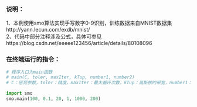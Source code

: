 



### 说明：
1、本例使用smo算法实现手写数字0-9识别，训练数据来自MNIST数据集http://yann.lecun.com/exdb/mnist/<br/>
2、代码中部分注释涉及公式，具体可参见https://blog.csdn.net/eeeee123456/article/details/80108096

### 在终端运行的指令：
``` python
# 程序入口为main函数
# main(C, toler, maxIter, kTup, number1, number2)
# C：惩罚参数，toler：精度，maxIter：最大循环次数，kTup：高斯核的带宽，number1：从6万条数据中随机抽取的作为训练集的数目，number2：从6万条数据中随机抽取的作为测试集的数目

import smo
smo.main(100, 0.1, 20, 1, 1000, 200)
```

